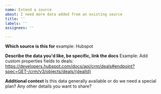 ```yaml
---
name: Extend a source
about: I need more data added from an existing source
title: ''
labels: ''
assignees: ''

---
```


**Which source is this for**
example: Hubspot

**Describe the data you'd like, be specific, link the docs**
Example: Add custom properties fields to deals: https://developers.hubspot.com/docs/api/crm/deals#endpoint?spec=GET-/crm/v3/objects/deals/{dealId}


**Additional context**
Is this data generally available or do we need a special plan? Any other details you want to share?
